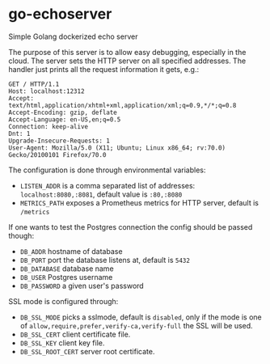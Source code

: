 # go-echoserver
Simple Golang dockerized echo server

The purpose of this server is to allow easy debugging,
especially in the cloud. The server sets the HTTP server
on all specified addresses. The handler just prints all
the request information it gets, e.g.:

```
GET / HTTP/1.1
Host: localhost:12312
Accept: text/html,application/xhtml+xml,application/xml;q=0.9,*/*;q=0.8
Accept-Encoding: gzip, deflate
Accept-Language: en-US,en;q=0.5
Connection: keep-alive
Dnt: 1
Upgrade-Insecure-Requests: 1
User-Agent: Mozilla/5.0 (X11; Ubuntu; Linux x86_64; rv:70.0) Gecko/20100101 Firefox/70.0
```

The configuration is done through environmental variables:

 - `LISTEN_ADDR` is a comma separated list of addresses: `localhost:8080,:8081`,
 default value is `:80,:8080`
 - `METRICS_PATH` exposes a Prometheus metrics for HTTP server, default is `/metrics`

If one wants to test the Postgres connection the config should be passed though:

 - `DB_ADDR` hostname of database
 - `DB_PORT` port the database listens at, default is `5432`
 - `DB_DATABASE` database name
 - `DB_USER` Postgres username
 - `DB_PASSWORD` a given user's password

SSL mode is configured through:
 - `DB_SSL_MODE` picks a sslmode, default is `disabled`, only if the mode is
 one of `allow,require,prefer,verify-ca,verify-full` the SSL will be used.
 - `DB_SSL_CERT` client certificate file.
 - `DB_SSL_KEY` client key file.
 - `DB_SSL_ROOT_CERT` server root certificate.
